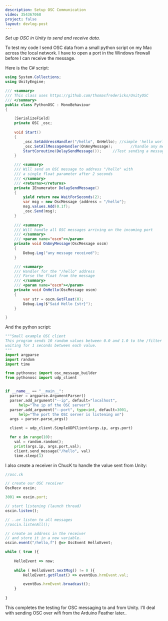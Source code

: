 ```yaml
---
description: Setup OSC Communication
video: 354367068
project: false
layout: devlog-post
---
```


_Set up OSC in Unity to send and receive data._

To test my code I send OSC data from a small python script on my Mac across the local network. I have to open a port in the Windows firewall before I can receive the message.

Here is the C# script:

```csharp
using System.Collections;
using UnityEngine;

/// <summary>
/// This class uses https://github.com/thomasfredericks/UnityOSC
/// </summary>
public class PythonOSC : MonoBehaviour
{

    [SerializeField]
    private OSC _osc;
    
    void Start()
    {
        _osc.SetAddressHandler("/hello", OnHello); //simple 'hello world' test path
        _osc.SetAllMessageHandler(OnAnyMessage);        //handle any message
        StartCoroutine(DelaySendMessage());     //Test sending a message
    }

    /// <summary>
    /// Will send an OSC message to address "/hello" with 
    /// a single float parameter after 2 seconds
    /// </summary>
    /// <returns></returns>
    private IEnumerator DelaySendMessage()
    {
        yield return new WaitForSeconds(2);
        var msg = new OscMessage {address = "/hello"};
        msg.values.Add(0.1f);
        _osc.Send(msg);
    }
    
    /// <summary>
    /// Will handle all OSC messages arriving on the incoming port 
    /// </summary>
    /// <param name="oscm"></param>
    private void OnAnyMessage(OscMessage oscm)
    {
        Debug.Log("any message received");
    }

    /// <summary>
    /// Handler for the "/hello" address
    /// Parse the float from the message
    /// </summary>
    /// <param name="oscm"></param>
    private void OnHello(OscMessage oscm)
    {
        var str = oscm.GetFloat(0);
        Debug.Log($"Said Hello {str}");
    }

}
```

And the python script:

```python
"""Small example OSC client
This program sends 10 random values between 0.0 and 1.0 to the /filter address,
waiting for 1 seconds between each value.
"""
import argparse
import random
import time

from pythonosc import osc_message_builder
from pythonosc import udp_client


if __name__ == "__main__":
  parser = argparse.ArgumentParser()
  parser.add_argument("--ip", default="localhost",
      help="The ip of the OSC server")
  parser.add_argument("--port", type=int, default=3001,
      help="The port the OSC server is listening on")
  args = parser.parse_args()

  client = udp_client.SimpleUDPClient(args.ip, args.port)

  for x in range(10):
    val = random.random();
    print(args.ip, args.port,val);
    client.send_message("/hello", val)
    time.sleep(1)
```

I also create a receiver in ChucK to handle the value sent from Unity:

```javascript
//osc.ck

// create our OSC receiver
OscRecv oscin;

3001 => oscin.port;

// start listening (launch thread)
oscin.listen();

// ..or listen to all messages
//oscin.listenAll();

// create an address in the receiver 
// and store it in a new variable.
oscin.event("/hello,f") @=> OscEvent HelloEvent; 

while ( true ){
    
    HelloEvent => now;
    
    while ( HelloEvent.nextMsg() != 0 ){
        HelloEvent.getFloat() => eventBus.hrmEvent.val;

        eventBus.hrmEvent.broadcast();
    }
    
}
```

This completes the testing for OSC messaging to and from Unity. I'll deal with sending OSC over wifi from the Arduino Feather later..